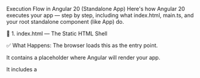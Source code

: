 Execution Flow in Angular 20 (Standalone App)
Here's how Angular 20 executes your app — step by step, including what index.html, main.ts, and your root standalone component (like App) do.

🚦 1. index.html — The Static HTML Shell

<!-- src/index.html -->
<!DOCTYPE html>
<html lang="en">
<head>
  <meta charset="utf-8" />
  <title>My Angular 20 App</title>
  <base href="/" />
</head>
<body>
  <app-root></app-root> <!-- This tag is where Angular inserts your root component -->
</body>
</html>
✅ What Happens:
The browser loads this as the entry point.

It contains a placeholder <app-root> where Angular will render your app.

It includes a <script src="main.js"> (automatically added by Angular CLI).

🛠 2. main.ts — The Application Bootstrap File
ts

// src/main.ts
import { bootstrapApplication } from '@angular/platform-browser';
import { App } from './app/app';
import { appConfig } from './app/app.config';

bootstrapApplication(App, appConfig)
  .catch((err) => console.error(err));
✅ What Happens:
bootstrapApplication() is a new, simplified alternative to bootstrapping with NgModule.

You give it your standalone root component (App) and an optional app configuration object.

It tells Angular:

“Start the app by rendering App inside <app-root> using this config.”

🧱 3. App (a Standalone Component) — The Root UI Element
ts

// src/app/app.ts
import { Component } from '@angular/core';

@Component({
  selector: 'app-root',
  standalone: true,
  template: `<h1>Hello Angular 20!</h1>`
})
export class App {}
✅ What Happens:
This component is marked with standalone: true, so it doesn't need to be declared in an NgModule.

Angular uses the selector: 'app-root' to find <app-root> in index.html.

The component's HTML replaces that tag in the DOM.

🧩 4. app.config.ts — Optional App-Level Providers
ts

// src/app/app.config.ts
import { ApplicationConfig } from '@angular/core';
import { provideHttpClient } from '@angular/common/http';
import { provideRouter } from '@angular/router';
import { routes } from './app.routes';

export const appConfig: ApplicationConfig = {
  providers: [
    provideHttpClient(),
    provideRouter(routes)
  ]
};
✅ What Happens:
This replaces the role of AppModule's providers.

You configure services like:

Routing

HTTP

Interceptors

Global providers (e.g., injectors, guards)

🔁 Execution Flow Summary in Angular 20
1. 🔵 index.html
Browser loads the static HTML page

Contains <app-root> as a placeholder

2. 🔵 main.ts
Entry point of Angular app

Calls bootstrapApplication(App, appConfig)

Starts Angular runtime and sets up DI

3. 🔵 App (Standalone Component)
Angular renders it inside <app-root>

Its template becomes visible on screen

4. 🔵 app.config.ts
Provides optional services (HTTP, routing, etc.)

Replaces traditional NgModule configuration

🚀 Diagram: Angular 20 Execution Flow (Standalone Style)

index.html
  └── <app-root>
         ↓
main.ts → bootstrapApplication(App, appConfig)
         ↓
App (standalone component)
         ↓
template gets rendered in place of <app-root>
         ↓
app.config.ts provides services like router, http, etc.
